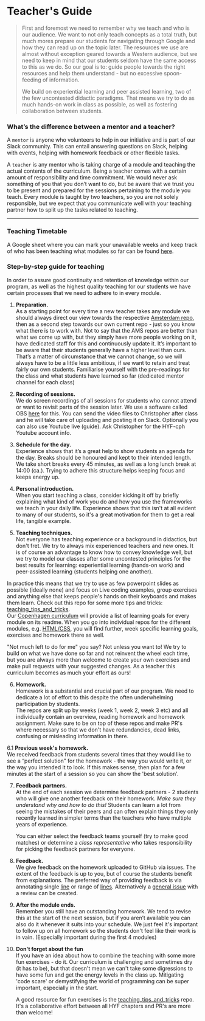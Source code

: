 # Teacher's Guide

>First and foremost we need to remember why we teach and who is our audience. We want to not only teach concepts as a total truth, but much mores prepare our students for navigating through Google and how they can read up on the topic later. The resources we use are almost without exception geared towards a Western audience, but we need to keep in mind that our students seldom have the same access to this as we do. So our goal is to: guide people towards the right resources and help them understand - but no excessive spoon-feeding of information. <p>
 We build on experiential learning and peer assisted learning, two of the few uncontested didactic paradigms. That means we try to do as much hands-on work in class as possible, as well as fostering collaboration between students.

### What’s the difference between a mentor and a teacher? 
A `mentor` is anyone who volunteers to help in our initiative and is part of our Slack community. This can entail answering questions on Slack, helping with events, helping with homework feedback or other flexible tasks.

A `teacher` is any mentor who is taking charge of a module and teaching the actual contents of the curriculum. Being a teacher comes with a certain amount of responsibility and time commitment. We would never ask something of you that you don’t want to do, but be aware that we trust you to be present and prepared for the sessions pertaining to the module you teach. Every module is taught by two teachers, so you are not solely responsible, but we expect that you communicate well with your teaching partner how to split up the tasks related to teaching.

---

### Teaching Timetable
A Google sheet where you can mark your unavailable weeks and keep track of who has been teaching what modules so far can be found [here](https://docs.google.com/spreadsheets/d/1uYSzLetZxhIUIlpk0Si3KgQ9I1-yniif37-Te_7X4j8/edit?usp=sharing).

### Step-by-step guide for teaching
In order to assure good continuity and retention of knowledge within our program, as well as the highest quality teaching for our students we have certain processes that we need to adhere to in every module.

1. **Preparation.** <br>As a starting point for every time a new teacher takes any module we should always direct our view towards the respective [Amsterdam repo](https://github.com/HackYourFuture/curriculum), then as a second step towards our own current repo - just so you know what there is to work with. Not to say that the AMS repos are better than what we come up with, but they simply have more people working on it, have dedicated staff for this and continuously update it. It’s important to be aware that their students generally have a higher level than ours. That’s a matter of circumstance that we cannot change, so we will always have to be a little less ambitious, if we want to retain and treat fairly our own students. Familiarise yourself with the pre-readings for the class and what students have learned so far (dedicated mentor channel for each class)

2. **Recording of sessions.** <br>We do screen recordings of all sessions for students who cannot attend or want to revisit parts of the session later. We use a software called OBS [here](https://obsproject.com/) for this. You can send the video files to Christopher after class and he will take care of uploading and posting it on Slack. Optionally you can also use Youtube live (guide). Ask Christopher for the HYF-cph Youtube account info.

3. **Schedule for the day.** <br> Experience shows that it’s a great help to show students an agenda for the day. Breaks should be honoured and kept to their intended length. We take short breaks every 45 minutes, as well as a long lunch break at 14:00 (ca.). Trying to adhere this structure helps keeping focus and keeps energy up.

4. **Personal introduction.** <br>
When you start teaching a class, consider kicking it off by briefly explaining what kind of work you do and how you use the frameworks we teach in your daily life. Experience shows that this isn't at all evident to many of our students, so it's a great motivation for them to get a real life, tangible example.

5. **Teaching techniques.** <br> 
Not everyone has teaching experience or a background in didactics, but don't fret. We try to always mix experienced teachers and new ones. It is of course an advantage to know how to convey knowledge well, but we try to model our classes after some uncontested principles for the best results for learning: experiential learning (hands-on work) and peer-assisted learning (students helping one another).  

In practice this means that we try to use as few powerpoint slides as possible (ideally none) and focus on Live coding examples, group exercises and anything else that keeps people's hands on their keyboards and makes them learn. Check out this repo for some more tips and tricks: [teaching_tips_and_tricks](https://github.com/HackYourFuture/teaching_tips_tricks).  
Our [Copenhagen curriculum](https://github.com/HackYourFuture-CPH/curriculum) will provide a list of learning goals for every module on its readme. When you go into individual repos for the different modules, e.g. [HTML/CSS](https://github.com/HackYourFuture-CPH/HTML-CSS), you will find further, week specific learning goals, exercises and homework there as well.  

"Not much left to do for me" you say? Not unless you want to! We try to build on what we have done so far and not reinvent the wheel each time, but you are always more than welcome to create your own exercises and make pull requests with your suggested changes. As a teacher this curriculum becomes as much your effort as ours!

6. **Homework.** <br>
Homework is a substantial and crucial part of our program. We need to dedicate a lot of effort to this despite the often underwhelming participation by students.<br>
The repos are split up by weeks (week 1, week 2, week 3 etc) and all individually contain an overview, reading homework and homework assignment. Make sure to be on top of these repos and make PR's where necessary so that we don't have redundancies, dead links, confusing or misleading information in there.

6.1 **Previous week's homework.** <br> 
We received feedback from students several times that they would like to see a “perfect solution” for the homework - the way you would write it, or the way you intended it to look. If this makes sense, then plan for a few minutes at the start of a  session so you can show the 'best solution'.

7. **Feedback partners.** <br>
At the end of each session we determine feedback partners - 2 students who will give one another feedback on their homework. *Make sure they understand why and how to do this!* Students can learn a lot from seeing the mistakes of their peers and can often explain things they only recently learned in simpler terms than the teachers who have multiple years of experience.<p>
You can either select the feedback teams yourself (try to make good matches) or determine a *class representative* who takes responsibility for picking the feedback partners for everyone. 

8. **Feedback.** <br>
We give feedback on the homework uploaded to GitHub via issues. The extent of the feedback is up to you, but of course the students benefit from explanations. The preferred way of providing feedback is via annotating single [line](https://github.com/ShazaMaher/week-01/issues/1) or range of [lines](https://github.com/ShazaMaher/week-01/issues/2). Alternatively a [general issue](https://github.com/chsaqib/hyf-html-css/issues/1) with a review can be created.

9. **After the module ends.** <br> Remember you still have an outstanding homework. We tend to revise this at the start of the next session, but if you aren’t available you can also do it whenever it suits into your schedule. We just feel it's important to follow up on all homework so the students don't feel like their work is in vain. (Especially important during the first 4 modules)

10. **Don't forget about the fun** <br>
If you have an idea about how to combine the teaching with some more fun exercises - do it. Our curriculum is challenging and sometimes dry (it has to be), but that doesn't mean we can't take some digressions to have some fun and get the energy levels in the class up. Mitigating 'code scare' or demystifying the world of programming can be super important, especially in the start. <p>
A good resource for fun exercises is the [teaching_tips_and_tricks](https://github.com/HackYourFuture/teaching_tips_tricks) repo. It's a collaborative effort between all HYF chapters and PR's are more than welcome!

